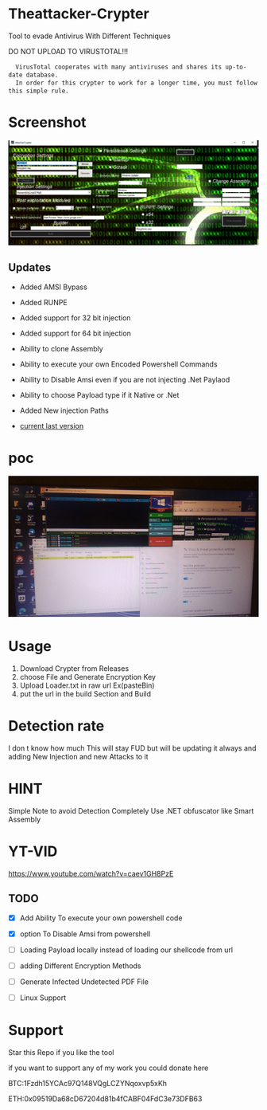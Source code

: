 # Theattacker-Crypter
Tool to evade Antivirus With Different Techniques

DO NOT UPLOAD TO VIRUSTOTAL!!!
```
  VirusTotal cooperates with many antiviruses and shares its up-to-date database.
  In order for this crypter to work for a longer time, you must follow this simple rule.
```

# Screenshot

![crypter](Crypter.PNG)


## Updates
- Added AMSI Bypass
- Added RUNPE
- Added support for  32 bit injection
- Added support for 64 bit injection
- Ability to clone Assembly 
- Ability to execute your own Encoded Powershell Commands
- Ability to Disable Amsi even if you are not injecting .Net Paylaod
- Ability to choose Payload type if it Native or .Net 
- Added New injection Paths

- [current last version](https://github.com/TheNewAttacker64/Theattacker-Crypter/releases/tag/0.3)

# poc

 ![POC](POC.jpg)

# Usage

1. Download Crypter from Releases
2. choose File and Generate Encryption Key
3. Upload Loader.txt in  raw url Ex(pasteBin)
4. put the url in the build Section and Build

# Detection rate 

 I don t know how much This will stay FUD but will be updating it always and adding New Injection and new Attacks to it 
 
 # HINT 
 
 Simple Note to avoid Detection Completely Use .NET obfuscator like Smart Assembly
 
 # YT-VID
 
 https://www.youtube.com/watch?v=caev1GH8PzE
 
  ## TODO

- [x] Add Ability To execute your own powershell code 
- [x] option To Disable Amsi from powershell 
- [ ] Loading Payload locally instead of loading our shellcode from url
- [ ] adding Different Encryption Methods 
- [ ] Generate  Infected Undetected  PDF File
- [ ] Linux Support




 
 # Support 
 
 Star this Repo if you like the tool
 
 if you want to support any of my work you could donate here 
 
 BTC:1Fzdh15YCAc97Q148VQgLCZYNqoxvp5xKh
 
 
 ETH:0x09519Da68cD67204d81b4fCABF04FdC3e73DFB63

